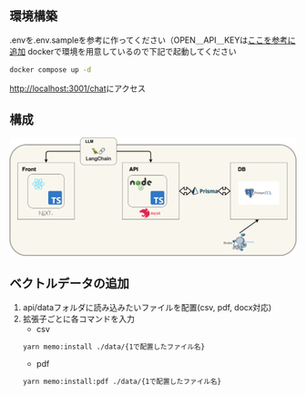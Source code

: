 ## 環境構築
.envを.env.sampleを参考に作ってください（OPEN＿API＿KEYは[ここを参考に追加](https://qiita.com/kurata04/items/a10bdc44cc0d1e62dad3)
dockerで環境を用意しているので下記で起動してください
```bash
docker compose up -d
```
[http://localhost:3001/chat](http://localhost:3001/chat)にアクセス

## 構成
![alt text](system.drawio.png)

## ベクトルデータの追加
1. api/dataフォルダに読み込みたいファイルを配置(csv, pdf, docx対応)
2. 拡張子ごとに各コマンドを入力
    - csv 
    ```bash
    yarn memo:install ./data/{1で配置したファイル名}
    ```
    - pdf
    ```bash
    yarn memo:install:pdf ./data/{1で配置したファイル名}
    ```
